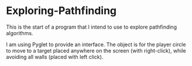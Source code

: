 # Exploring-Pathfinding
This is the start of a program that I intend to use to explore pathfinding algorithms.

I am using Pyglet to provide an interface. The object is for the player circle to move to a target placed anywhere on the screen (with right-click), while avoiding all walls (placed with left click).
